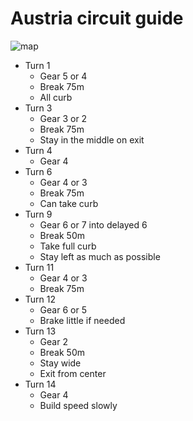 # Austria circuit guide

![map](https://www.formula1.com/content/dam/fom-website/2018-redesign-assets/Circuit%20maps%2016x9/Austria_Circuit.png.transform/7col/image.png)

- Turn 1
    - Gear 5 or 4
    - Break 75m
    - All curb
- Turn 3
    - Gear 3 or 2
    - Break 75m
    - Stay in the middle on exit
- Turn 4
    - Gear 4
- Turn 6
    - Gear 4 or 3
    - Break 75m
    - Can take curb
- Turn 9
    - Gear 6 or 7 into delayed 6
    - Break 50m
    - Take full curb
    - Stay left as much as possible
- Turn 11
    - Gear 4 or 3
    - Break 75m
- Turn 12
    - Gear 6 or 5
    - Brake little if needed
- Turn 13
    - Gear 2
    - Break 50m
    - Stay wide
    - Exit from center
- Turn 14
    - Gear 4
    - Build speed slowly
